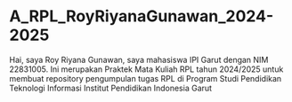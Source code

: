 # A_RPL_RoyRiyanaGunawan_2024-2025
Hai, saya Roy Riyana Gunawan, saya mahasiswa IPI Garut dengan NIM 22831005.
Ini merupakan Praktek Mata Kuliah RPL tahun 2024/2025 untuk membuat repository pengumpulan tugas RPL di Program Studi Pendidikan Teknologi Informasi Institut Pendidikan Indonesia Garut
